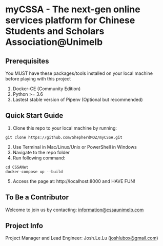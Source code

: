 # myCSSA - The next-gen online services platform for Chinese Students and Scholars Association@Unimelb

## Prerequisites
You MUST have these packages/tools installed on your local machine before playing with this project
1. Docker-CE (Community Edition)
2. Python >= 3.6
3. Lastest stable version of Pipenv (Optional but recommended)

## Quick Start Guide
1. Clone this repo to your local machine by running: 
```
git clone https://github.com/ShepherdMOZ/myCSSA.git
```
2. Use Terminal in Mac/Linux/Unix or PowerShell in Windows
3. Navigate to the repo folder
4. Run following command:
```
cd CSSANet
docker-compose up --build 
```
5. Access the page at: http://localhost:8000 and HAVE FUN!


## To Be a Contributor
Welcome to join us by contacting: information@cssaunimelb.com

## Project Info
Project Manager and Lead Engineer: Josh.Le.Lu (joshlubox@gmail.com)

